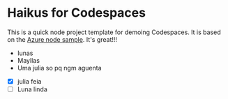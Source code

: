 
# Haikus for Codespaces

This is a quick node project template for demoing Codespaces. It is based on the [Azure node sample](https://github.com/Azure-Samples/nodejs-docs-hello-world). It's great!!!

- lunas
- Mayllas
- Uma julia so pq ngm aguenta

- [x] julia feia
- [ ] Luna linda
